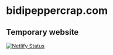 # bidipeppercrap.com
## Temporary website

[![Netlify Status](https://api.netlify.com/api/v1/badges/c31436b3-6eb8-4ee2-9768-ccbc83807a4a/deploy-status)](https://app.netlify.com/sites/bidipeppercrap/deploys)
